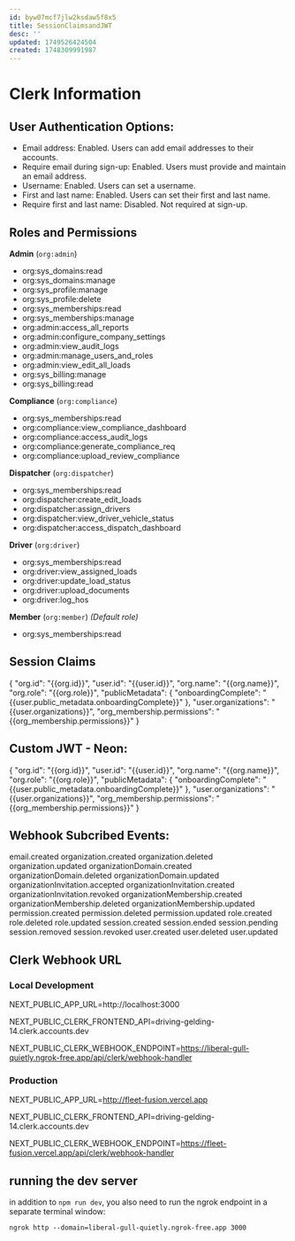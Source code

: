 ```yaml
---
id: byw07mcf7jlw2ksdaw5f8x5
title: SessionClaimsandJWT
desc: ''
updated: 1749526424504
created: 1748309991987
---
```


# Clerk Information

## User Authentication Options:

- Email address: Enabled. Users can add email addresses to their accounts.
- Require email during sign-up: Enabled. Users must provide and maintain an email address.
- Username: Enabled. Users can set a username.
- First and last name: Enabled. Users can set their first and last name.
- Require first and last name: Disabled. Not required at sign-up.

## Roles and Permissions

**Admin** (`org:admin`)

- org:sys_domains:read
- org:sys_domains:manage
- org:sys_profile:manage
- org:sys_profile:delete
- org:sys_memberships:read
- org:sys_memberships:manage
- org:admin:access_all_reports
- org:admin:configure_company_settings
- org:admin:view_audit_logs
- org:admin:manage_users_and_roles
- org:admin:view_edit_all_loads
- org:sys_billing:manage
- org:sys_billing:read

**Compliance** (`org:compliance`)

- org:sys_memberships:read
- org:compliance:view_compliance_dashboard
- org:compliance:access_audit_logs
- org:compliance:generate_compliance_req
- org:compliance:upload_review_compliance

**Dispatcher** (`org:dispatcher`)

- org:sys_memberships:read
- org:dispatcher:create_edit_loads
- org:dispatcher:assign_drivers
- org:dispatcher:view_driver_vehicle_status
- org:dispatcher:access_dispatch_dashboard

**Driver** (`org:driver`)

- org:sys_memberships:read
- org:driver:view_assigned_loads
- org:driver:update_load_status
- org:driver:upload_documents
- org:driver:log_hos

**Member** (`org:member`) _(Default role)_

- org:sys_memberships:read

## Session Claims

{ "org.id": "{{org.id}}", "user.id": "{{user.id}}", "org.name": "{{org.name}}", "org.role":
"{{org.role}}", "publicMetadata": { "onboardingComplete":
"{{user.public_metadata.onboardingComplete}}" }, "user.organizations": "{{user.organizations}}",
"org_membership.permissions": "{{org_membership.permissions}}" }

## Custom JWT - Neon:

{ "org.id": "{{org.id}}", "user.id": "{{user.id}}", "org.name": "{{org.name}}", "org.role":
"{{org.role}}", "publicMetadata": { "onboardingComplete":
"{{user.public_metadata.onboardingComplete}}" }, "user.organizations": "{{user.organizations}}",
"org_membership.permissions": "{{org_membership.permissions}}" }

## Webhook Subcribed Events:

email.created organization.created organization.deleted organization.updated
organizationDomain.created organizationDomain.deleted organizationDomain.updated
organizationInvitation.accepted organizationInvitation.created organizationInvitation.revoked
organizationMembership.created organizationMembership.deleted organizationMembership.updated
permission.created permission.deleted permission.updated role.created role.deleted role.updated
session.created session.ended session.pending session.removed session.revoked user.created
user.deleted user.updated

## Clerk Webhook URL

### Local Development

NEXT_PUBLIC_APP_URL=http://localhost:3000

NEXT_PUBLIC_CLERK_FRONTEND_API=driving-gelding-14.clerk.accounts.dev

NEXT_PUBLIC_CLERK_WEBHOOK_ENDPOINT=https://liberal-gull-quietly.ngrok-free.app/api/clerk/webhook-handler

### Production

NEXT_PUBLIC_APP_URL=http://fleet-fusion.vercel.app

NEXT_PUBLIC_CLERK_FRONTEND_API=driving-gelding-14.clerk.accounts.dev

NEXT_PUBLIC_CLERK_WEBHOOK_ENDPOINT=https://fleet-fusion.vercel.app/api/clerk/webhook-handler

## running the dev server

 in addition to `npm run dev`, you also need to run the ngrok endpoint in a separate terminal window:
 
 `ngrok http --domain=liberal-gull-quietly.ngrok-free.app 3000`